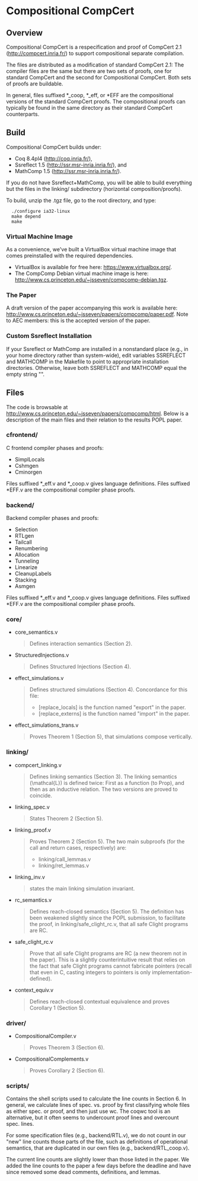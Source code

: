 # Compositional CompCert 

## Overview

Compositional CompCert is a respecification and proof of CompCert 2.1
(http://compcert.inria.fr/) to support compositional separate compilation.

The files are distributed as a modification of standard CompCert 2.1: The
compiler files are the same but there are two sets of proofs, one for standard
CompCert and the second for Compositional CompCert.  Both sets of proofs are
buildable.

In general, files suffixed *_coop, *_eff, or *EFF are the compositional versions
of the standard CompCert proofs. The compositional proofs can typically be found
in the same directory as their standard CompCert counterparts.

## Build

Compositional CompCert builds under: 

* Coq 8.4pl4 (http://coq.inria.fr/),
* Ssreflect 1.5 (http://ssr.msr-inria.inria.fr/), and
* MathComp 1.5 (http://ssr.msr-inria.inria.fr/). 

If you do not have Ssreflect+MathComp, you will be able to build everything but
the files in the linking/ subdirectory (horizontal composition/proofs).

To build, unzip the .tgz file, go to the root directory, and type:

```
  ./configure ia32-linux
  make depend
  make
```

### Virtual Machine Image 

As a convenience, we've built a VirtualBox virtual machine image that 
comes preinstalled with the required dependencies. 

* VirtualBox is available for free here: https://www.virtualbox.org/.
* The CompComp Debian virtual machine image is here: 
  http://www.cs.princeton.edu/~jsseven/compcomp-debian.tgz.

### The Paper

A draft version of the paper accompanying this work is available here:
http://www.cs.princeton.edu/~jsseven/papers/compcomp/paper.pdf. 
Note to AEC members: this is the accepted version of the paper.

### Custom Ssreflect Installation

If your Ssreflect or MathComp are installed in a nonstandard place (e.g., in
your home directory rather than system-wide), edit variables SSREFLECT and
MATHCOMP in the Makefile to point to appropriate installation directories.
Otherwise, leave both SSREFLECT and MATHCOMP equal the empty string "".

## Files

The code is browsable at 
http://www.cs.princeton.edu/~jsseven/papers/compcomp/html. 
Below is a description of the main files and their relation to the results POPL
paper.

### cfrontend/ 

C frontend compiler phases and proofs: 

  * SimplLocals 
  * Cshmgen
  * Cminorgen 

Files suffixed *_eff.v and *_coop.v gives language definitions. Files suffixed
*EFF.v are the compositional compiler phase proofs.

### backend/ 

Backend compiler phases and proofs: 

  * Selection 
  * RTLgen 
  * Tailcall 
  * Renumbering
  * Allocation 
  * Tunneling 
  * Linearize 
  * CleanupLabels 
  * Stacking
  * Asmgen

Files suffixed *_eff.v and *_coop.v gives language definitions. Files suffixed
*EFF.v are the compositional compiler phase proofs.

### core/

  * core_semantics.v 

    > Defines interaction semantics (Section 2).

  * StructuredInjections.v 
  
    > Defines Structured Injections (Section 4).

  * effect_simulations.v 
   
    > Defines structured simulations (Section 4). Concordance for this file: 
    > - [replace_locals] is the function named "export" in the paper.
    > - [replace_externs] is the function named "import" in the paper.

  * effect_simulations_trans.v 

    > Proves Theorem 1 (Section 5), that simulations compose vertically.
  
### linking/

  * compcert_linking.v

    > Defines linking semantics (Section 3).  The linking semantics
    > (\mathcal{L}) is defined twice: First as a function (to Prop), and then as
    > an inductive relation. The two versions are proved to coincide.

  * linking_spec.v

    > States Theorem 2 (Section 5).

  * linking_proof.v 

    > Proves Theorem 2 (Section 5).  The two main subproofs (for the call and
    > return cases, respectively) are:
    > - linking/call_lemmas.v
    > - linking/ret_lemmas.v

  * linking_inv.v 

    > states the main linking simulation invariant.

  * rc_semantics.v 

    > Defines reach-closed semantics (Section 5). The definition has been 
    > weakened slightly since the POPL submission, to facilitate the proof,
    > in linking/safe_clight_rc.v, that all safe Clight programs are RC. 

  * safe_clight_rc.v 

    > Prove that all safe Clight programs are RC (a new theorem not in the
    > paper). This is a slightly counterintuitive result that relies on the fact
    > that safe Clight programs cannot fabricate pointers (recall that even in
    > C, casting integers to pointers is only implementation-defined).

  * context_equiv.v 
  
    > Defines reach-closed contextual equivalence and proves Corollary 1
    > (Section 5).

### driver/

  * CompositionalCompiler.v 

    > Proves Theorem 3 (Section 6).

  * CompositionalComplements.v 
  
    > Proves Corollary 2 (Section 6).

### scripts/

  Contains the shell scripts used to calculate the line counts in Section 6. In
  general, we calculate lines of spec. vs. proof by first classifying whole
  files as either spec. or proof, and then just use wc. The coqwc tool is an
  alternative, but it often seems to undercount proof lines and overcount
  spec. lines.

  For some specification files (e.g., backend/RTL.v), we do not count in our
  "new" line counts those parts of the file, such as definitions of operational
  semantics, that are duplicated in our own files (e.g., backend/RTL_coop.v).

  The current line counts are slightly lower than those listed in the paper. We
  added the line counts to the paper a few days before the deadline and have
  since removed some dead comments, definitions, and lemmas.

